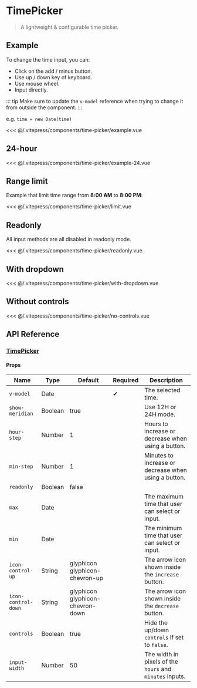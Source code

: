 # TimePicker

> A lightweight & configurable time picker.

## Example

To change the time input, you can:

* Click on the add / minus button.
* Use up / down key of keyboard.
* Use mouse wheel.
* Input directly.

::: tip
Make sure to update the `v-model` reference when trying to change it from outside the component.
:::

e.g. `time = new Date(time)`

<DemoWrapper><time-picker-example/></DemoWrapper>

<<< @/.vitepress/components/time-picker/example.vue

## 24-hour

<DemoWrapper><time-picker-example-24/></DemoWrapper>

<<< @/.vitepress/components/time-picker/example-24.vue

## Range limit

Example that limit time range from **8:00 AM** to **8:00 PM**:

<DemoWrapper><time-picker-limit/></DemoWrapper>

<<< @/.vitepress/components/time-picker/limit.vue

## Readonly

All input methods are all disabled in readonly mode.

<DemoWrapper><time-picker-readonly/></DemoWrapper>

<<< @/.vitepress/components/time-picker/readonly.vue

## With dropdown

<DemoWrapper><time-picker-with-dropdown/></DemoWrapper>

<<< @/.vitepress/components/time-picker/with-dropdown.vue

## Without controls

<DemoWrapper><time-picker-no-controls/></DemoWrapper>

<<< @/.vitepress/components/time-picker/no-controls.vue

## API Reference

### [TimePicker](https://github.com/uiv-lib/uiv/blob/1.x/src/components/timepicker/TimePicker.vue)

#### Props

| Name                | Type    | Default                          | Required | Description                                              |
|---------------------|---------|----------------------------------|----------|----------------------------------------------------------|
| `v-model`           | Date    |                                  | &#10004; | The selected time.                                       |
| `show-meridian`     | Boolean | true                             |          | Use 12H or 24H mode.                                     |
| `hour-step`         | Number  | 1                                |          | Hours to increase or decrease when using a button.       |
| `min-step`          | Number  | 1                                |          | Minutes to increase or decrease when using a button.     |
| `readonly`          | Boolean | false                            |          |                                                          |
| `max`               | Date    |                                  |          | The maximum time that user can select or input.          |
| `min`               | Date    |                                  |          | The minimum time that user can select or input.          |
| `icon-control-up`   | String  | glyphicon glyphicon-chevron-up   |          | The arrow icon shown inside the `increase` button.       |
| `icon-control-down` | String  | glyphicon glyphicon-chevron-down |          | The arrow icon shown inside the `decrease` button.       |
| `controls`          | Boolean | true                             |          | Hide the up/down `controls` if set to `false`.           |
| `input-width`       | Number  | 50                               |          | The width in pixels of the `hours` and `minutes` inputs. |
